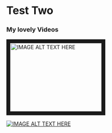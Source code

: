 # Test Two
### My lovely Videos



<a href="http://static.videogular.com/assets/videos/videogular.mp4
" target="_blank"><img src="https://raw.githubusercontent.com/viktorszagorskis/test2/master/IMG_20180929_092453.jpg" 
alt="IMAGE ALT TEXT HERE" width="240" height="180" border="10" /></a>


[![IMAGE ALT TEXT HERE](https://raw.githubusercontent.com/viktorszagorskis/test2/master/Screenshot%202018-10-16%2017.11.32.png)](http://www.youtube.com/watch?v=IKRdfo79cgM)
